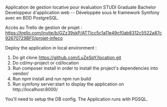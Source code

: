 Application de gestion locative pour évaluation STUDI Graduate Bachelor Developpeur d'application web
-- Développée sous le framework Symfony avec en BDD PostgreSQL.

Accès au Trello de gestion de projet : https://trello.com/invite/b/GZz39skP/ATTIcc5c1a11e49cf0ab8312c5522a87c92670729BF0/projet-infeco

Deploy the application in local environment :
1. Do git clone https://github.com/LuZeSpY/location.git 
2. Do cd/my-project or cd/location
3. Run composer install in order to install the project's dependencies into vendor/
4. Run npm install and run npm run build
4. Run symfony server:start to display the application on http://localhost:8000/

You'll need to setup the DB config.
The Application runs with PGSQL.
